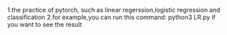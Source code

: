 1.the practice of pytorch, such as linear regerssion,logistic regression and classification
2.for example,you can run this command: python3 LR.py if you want to see the result
